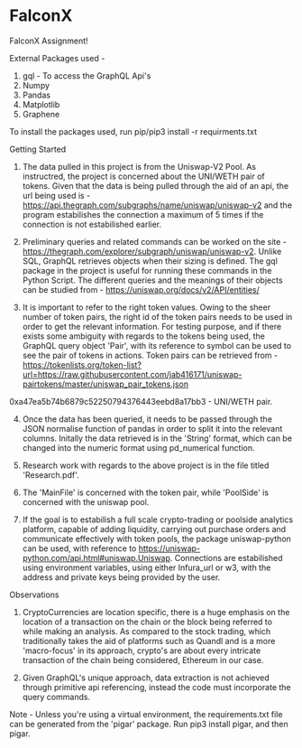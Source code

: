 # FalconX
FalconX Assignment!

External Packages used - 
1. gql - To access the GraphQL Api's
2. Numpy
3. Pandas
4. Matplotlib
5. Graphene

To install the packages used, run pip/pip3 install -r requirments.txt

Getting Started

1. The data pulled in this project is from the Uniswap-V2 Pool. As instructred, the project is concerned about the UNI/WETH pair of tokens.
Given that the data is being pulled through the aid of an api, the url being used is - https://api.thegraph.com/subgraphs/name/uniswap/uniswap-v2 and the program estabilishes the connection a maximum of 5 times if the connection is not estabilished earlier.

2. Preliminary queries and related commands can be worked on the site - https://thegraph.com/explorer/subgraph/uniswap/uniswap-v2. Unlike SQL, GraphQL retrieves objects when their sizing is defined. The gql package in the project is useful for running these commands in the Python Script. The different queries and the meanings of their objects can be studied from - https://uniswap.org/docs/v2/API/entities/

3. It is important to refer to the right token values. Owing to the sheer number of token pairs, the right id of the token pairs needs to be used in order to get the relevant information. For testing purpose, and if there exists some ambiguity with regards to the tokens being used, the GraphQL query object 'Pair', with its reference to symbol can be used to see the pair of tokens in actions. Token pairs can be retrieved from - https://tokenlists.org/token-list?url=https://raw.githubusercontent.com/jab416171/uniswap-pairtokens/master/uniswap_pair_tokens.json

0xa47ea5b74b6879c52250794376443eebd8a17bb3 - UNI/WETH pair.

4. Once the data has been queried, it needs to be passed through the JSON normalise function of pandas in order to split it into the relevant columns. Initally the data retrieved is in the 'String' format, which can be changed into the numeric format using pd_numerical function.

5. Research work with regards to the above project is in the file titled 'Research.pdf'.

6. The 'MainFile' is concerned with the token pair, while 'PoolSide' is concerned with the uniswap pool.

7. If the goal is to estabilish a full scale crypto-trading or poolside analytics platform, capable of adding liquidity, carrying out purchase orders and communicate effectively with token pools, the package uniswap-python can be used, with reference to https://uniswap-python.com/api.html#uniswap.Uniswap. Connections are estabilished using environment variables, using either Infura_url or w3, with the address and private keys being provided by the user.


Observations

1. CryptoCurrencies are location specific, there is a huge emphasis on the location of a transaction on the chain or the block being referred to while making an analysis. As compared to the stock trading, which traditionally takes the aid of platforms such as Quandl and is a more 'macro-focus' in its approach, crypto's are about every intricate transaction of the chain being considered, Ethereum in our case.

2. Given GraphQL's unique approach, data extraction is not achieved through primitive api referencing, instead the code must incorporate the query commands.

Note - Unless you're using a virtual environment, the requirements.txt file can be generated from the 'pigar' package. Run pip3 install pigar, and then pigar.
